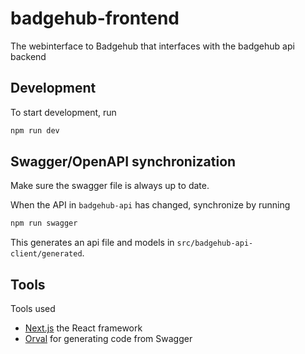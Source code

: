 # badgehub-frontend

The webinterface to Badgehub that interfaces with the badgehub api backend

## Development

To start development, run

```bash
npm run dev
```

## Swagger/OpenAPI synchronization

Make sure the swagger file is always up to date.

When the API in `badgehub-api` has changed, synchronize by running

```bash
npm run swagger
```

This generates an api file and models in `src/badgehub-api-client/generated`.

## Tools

Tools used

- [Next.js](https://nextjs.org/) the React framework
- [Orval](https://orval.dev/) for generating code from Swagger
